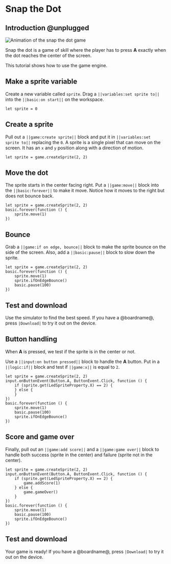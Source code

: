 # Snap the Dot

## Introduction @unplugged

![Animation of the snap the dot game](/calliope/tutorials/09_snap_the_dot_animation.gif)

Snap the dot is a game of skill where the player has to press **A** exactly when the dot reaches the center of the screen.

This tutorial shows how to use the game engine.

## Make a sprite variable

Create a new variable called `sprite`. Drag a ``||variables:set sprite to||`` into the ``||basic:on start||`` on the workspace. 

```blocks
let sprite = 0
```
## Create a sprite

Pull out a ``||game:create sprite||`` block and put it in ``||variables:set sprite to||`` replacing the `0`. A sprite is a single pixel that can move on the screen. It has an ``x`` and ``y`` position along with a direction of motion.

```blocks
let sprite = game.createSprite(2, 2)
```

## Move the dot

The sprite starts in the center facing right. Put a ``||game:move||`` block into the ``||basic:forever||`` to make it move. Notice how it moves to the right but does not bounce back.

```blocks
let sprite = game.createSprite(2, 2)
basic.forever(function () {
    sprite.move(1)
})
```

## Bounce

Grab a ``||game:if on edge, bounce||`` block to make the sprite bounce on the side of the screen. Also, add a ``||basic:pause||`` block to slow down the sprite.

```blocks
let sprite = game.createSprite(2, 2)
basic.forever(function () {
    sprite.move(1)
    sprite.ifOnEdgeBounce()
    basic.pause(100)
})
```

## Test and download

Use the simulator to find the best speed. If you have a @boardname@, press ``|Download|`` to try it out on the device.

## Button handling

When **A** is pressed, we test if the sprite is in the center or not.

Use a ``||input:on button pressed||`` block to handle the **A** button. Put in a ``||logic:if||`` block and test if ``||game:x||`` is equal to `2`.

```blocks
let sprite = game.createSprite(2, 2)
input.onButtonEvent(Button.A, ButtonEvent.Click, function () {
    if (sprite.get(LedSpriteProperty.X) == 2) {
    } else {
    }
})
basic.forever(function () {
    sprite.move(1)
    basic.pause(100)
    sprite.ifOnEdgeBounce()
})
```

## Score and game over

Finally, pull out an ``||game:add score||`` and a ``||game:game over||`` block to handle both success (sprite in the center) and failure (sprite not in the center).

```blocks
let sprite = game.createSprite(2, 2)
input.onButtonEvent(Button.A, ButtonEvent.Click, function () {
    if (sprite.get(LedSpriteProperty.X) == 2) {
        game.addScore(1)
    } else {
        game.gameOver()
    }
})
basic.forever(function () {
    sprite.move(1)
    basic.pause(100)
    sprite.ifOnEdgeBounce()
})
```

## Test and download

Your game is ready! If you have a @boardname@, press ``|Download|`` to try it out on the device.
